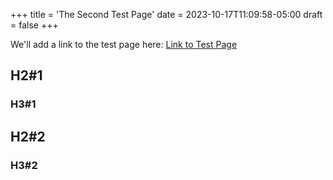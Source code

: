 +++
title = 'The Second Test Page'
date = 2023-10-17T11:09:58-05:00
draft = false
+++

We'll add a link to the test page here: [Link to Test Page](/posts/2023-10-17-test-page/)


## H2#1

### H3#1

## H2#2

### H3#2